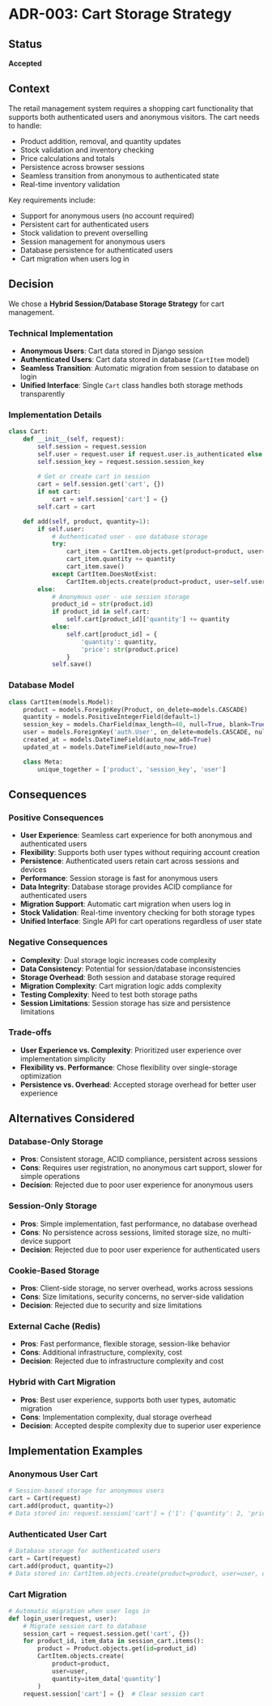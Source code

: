 # ADR-003: Cart Storage Strategy

## Status
**Accepted**

## Context

The retail management system requires a shopping cart functionality that supports both authenticated users and anonymous visitors. The cart needs to handle:

- Product addition, removal, and quantity updates
- Stock validation and inventory checking
- Price calculations and totals
- Persistence across browser sessions
- Seamless transition from anonymous to authenticated state
- Real-time inventory validation

Key requirements include:
- Support for anonymous users (no account required)
- Persistent cart for authenticated users
- Stock validation to prevent overselling
- Session management for anonymous users
- Database persistence for authenticated users
- Cart migration when users log in

## Decision

We chose a **Hybrid Session/Database Storage Strategy** for cart management.

### Technical Implementation
- **Anonymous Users**: Cart data stored in Django session
- **Authenticated Users**: Cart data stored in database (`CartItem` model)
- **Seamless Transition**: Automatic migration from session to database on login
- **Unified Interface**: Single `Cart` class handles both storage methods transparently

### Implementation Details
```python
class Cart:
    def __init__(self, request):
        self.session = request.session
        self.user = request.user if request.user.is_authenticated else None
        self.session_key = request.session.session_key
        
        # Get or create cart in session
        cart = self.session.get('cart', {})
        if not cart:
            cart = self.session['cart'] = {}
        self.cart = cart

    def add(self, product, quantity=1):
        if self.user:
            # Authenticated user - use database storage
            try:
                cart_item = CartItem.objects.get(product=product, user=self.user)
                cart_item.quantity += quantity
                cart_item.save()
            except CartItem.DoesNotExist:
                CartItem.objects.create(product=product, user=self.user, quantity=quantity)
        else:
            # Anonymous user - use session storage
            product_id = str(product.id)
            if product_id in self.cart:
                self.cart[product_id]['quantity'] += quantity
            else:
                self.cart[product_id] = {
                    'quantity': quantity,
                    'price': str(product.price)
                }
            self.save()
```

### Database Model
```python
class CartItem(models.Model):
    product = models.ForeignKey(Product, on_delete=models.CASCADE)
    quantity = models.PositiveIntegerField(default=1)
    session_key = models.CharField(max_length=40, null=True, blank=True)
    user = models.ForeignKey('auth.User', on_delete=models.CASCADE, null=True, blank=True)
    created_at = models.DateTimeField(auto_now_add=True)
    updated_at = models.DateTimeField(auto_now=True)

    class Meta:
        unique_together = ['product', 'session_key', 'user']
```

## Consequences

### Positive Consequences
- **User Experience**: Seamless cart experience for both anonymous and authenticated users
- **Flexibility**: Supports both user types without requiring account creation
- **Persistence**: Authenticated users retain cart across sessions and devices
- **Performance**: Session storage is fast for anonymous users
- **Data Integrity**: Database storage provides ACID compliance for authenticated users
- **Migration Support**: Automatic cart migration when users log in
- **Stock Validation**: Real-time inventory checking for both storage types
- **Unified Interface**: Single API for cart operations regardless of user state

### Negative Consequences
- **Complexity**: Dual storage logic increases code complexity
- **Data Consistency**: Potential for session/database inconsistencies
- **Storage Overhead**: Both session and database storage required
- **Migration Complexity**: Cart migration logic adds complexity
- **Testing Complexity**: Need to test both storage paths
- **Session Limitations**: Session storage has size and persistence limitations

### Trade-offs
- **User Experience vs. Complexity**: Prioritized user experience over implementation simplicity
- **Flexibility vs. Performance**: Chose flexibility over single-storage optimization
- **Persistence vs. Overhead**: Accepted storage overhead for better user experience

## Alternatives Considered

### Database-Only Storage
- **Pros**: Consistent storage, ACID compliance, persistent across sessions
- **Cons**: Requires user registration, no anonymous cart support, slower for simple operations
- **Decision**: Rejected due to poor user experience for anonymous users

### Session-Only Storage
- **Pros**: Simple implementation, fast performance, no database overhead
- **Cons**: No persistence across sessions, limited storage size, no multi-device support
- **Decision**: Rejected due to poor user experience for authenticated users

### Cookie-Based Storage
- **Pros**: Client-side storage, no server overhead, works across sessions
- **Cons**: Size limitations, security concerns, no server-side validation
- **Decision**: Rejected due to security and size limitations

### External Cache (Redis)
- **Pros**: Fast performance, flexible storage, session-like behavior
- **Cons**: Additional infrastructure, complexity, cost
- **Decision**: Rejected due to infrastructure complexity and cost

### Hybrid with Cart Migration
- **Pros**: Best user experience, supports both user types, automatic migration
- **Cons**: Implementation complexity, dual storage overhead
- **Decision**: Accepted despite complexity due to superior user experience

## Implementation Examples

### Anonymous User Cart
```python
# Session-based storage for anonymous users
cart = Cart(request)
cart.add(product, quantity=2)
# Data stored in: request.session['cart'] = {'1': {'quantity': 2, 'price': '10.00'}}
```

### Authenticated User Cart
```python
# Database storage for authenticated users
cart = Cart(request)
cart.add(product, quantity=2)
# Data stored in: CartItem.objects.create(product=product, user=user, quantity=2)
```

### Cart Migration
```python
# Automatic migration when user logs in
def login_user(request, user):
    # Migrate session cart to database
    session_cart = request.session.get('cart', {})
    for product_id, item_data in session_cart.items():
        product = Product.objects.get(id=product_id)
        CartItem.objects.create(
            product=product,
            user=user,
            quantity=item_data['quantity']
        )
    request.session['cart'] = {}  # Clear session cart
```